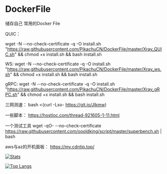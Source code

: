 # DockerFile

储存自己 常用的Docker File


QUIC：

wget -N --no-check-certificate -q -O install.sh "https://raw.githubusercontent.com/PikachuCN/DockerFile/master/Xray_QUIC.sh" && chmod +x install.sh && bash install.sh

WS:
wget -N --no-check-certificate -q -O install.sh "https://raw.githubusercontent.com/PikachuCN/DockerFile/master/Xray_ws.sh" && chmod +x install.sh && bash install.sh

gRPC:
wget -N --no-check-certificate -q -O install.sh "https://raw.githubusercontent.com/PikachuCN/DockerFile/master/Xray_gRPC.sh" && chmod +x install.sh && bash install.sh

三网测速：
bash <(curl -Lso- https://git.io/Jlkmw)

一些脚本：
https://hostloc.com/thread-921605-1-11.html

一个测试工具
wget -qO- --no-check-certificate https://raw.githubusercontent.com/oooldking/script/master/superbench.sh | bash

aws与az的开机面板：
https://my.cdntip.top/

[![Stats](https://github-readme-stats.vercel.app/api?username=PikachuCN&show_icons=true&count_private=true)](https://github.com/PikachuCN)

[![Top Langs](https://github-readme-stats.vercel.app/api/top-langs/?username=PikachuCN&layout=compact)](https://github.com/PikachuCN)
